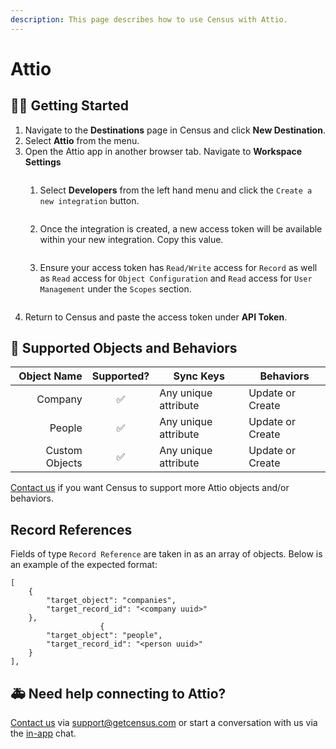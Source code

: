 ```yaml
---
description: This page describes how to use Census with Attio.
---
```


# Attio

## 🏃‍♀️ Getting Started

1. Navigate to the **Destinations** page in Census and click **New Destination**.
2. Select **Attio** from the menu.
3. Open the Attio app in another browser tab. Navigate to **Workspace Settings** <figure><img src="../.gitbook/assets/attio-workspace-settings.png" alt=""><figcaption></figcaption></figure>
   1. Select **Developers** from the left hand menu and click the `Create a new integration` button. 
        <figure><img src="../.gitbook/assets/attio-developers.png" alt=""><figcaption></figcaption></figure>
   2. Once the integration is created, a new access token will be available within your new integration. Copy this value.
        <figure><img src="../.gitbook/assets/attio-access-token.png" alt=""><figcaption></figcaption></figure>
   3. Ensure your access token has `Read/Write` access for `Record` as well as `Read` access for `Object Configuration` and `Read` access for `User Management` under the `Scopes` section.
        <figure><img src="../.gitbook/assets/attio-scopes.png" alt=""><figcaption></figcaption></figure>
4. Return to Census and paste the access token under **API Token**.


## 🔀 Supported Objects and Behaviors

| **Object Name** | **Supported?** | **Sync Keys**      | **Behaviors** |
|----------------:| :------------: |----------------------|---------------|
|         Company | ✅ | Any unique attribute | Update or Create   |
|          People | ✅ | Any unique attribute | Update or Create   |
|  Custom Objects | ✅ | Any unique attribute | Update or Create   |

[Contact us](mailto:support@getcensus.com) if you want Census to support more Attio objects and/or behaviors.

## Record References

Fields of type `Record Reference` are taken in as an array of objects. Below is an example of the expected format:
```
[
    {
        "target_object": "companies",
        "target_record_id": "<company uuid>"
    },
                    {
        "target_object": "people",
        "target_record_id": "<person uuid>"
    }
],
```

## 🚑 Need help connecting to Attio?

[Contact us](mailto:support@getcensus.com) via support@getcensus.com or start a conversation with us via the [in-app](https://app.getcensus.com) chat.
